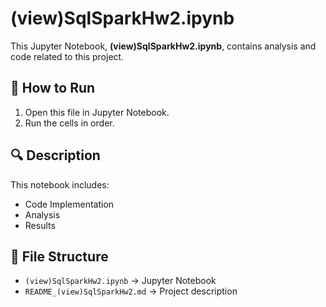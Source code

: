 # (view)SqlSparkHw2.ipynb

This Jupyter Notebook, **(view)SqlSparkHw2.ipynb**, contains analysis and code related to this project.

## 📌 How to Run
1. Open this file in Jupyter Notebook.
2. Run the cells in order.

## 🔍 Description
This notebook includes:
- Code Implementation
- Analysis
- Results

## 📂 File Structure
- `(view)SqlSparkHw2.ipynb` → Jupyter Notebook
- `README_(view)SqlSparkHw2.md` → Project description

